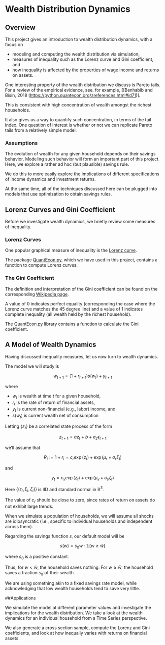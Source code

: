 # Wealth Distribution Dynamics
## Overview

This project gives an introduction to wealth distribution dynamics, with a focus on
- modeling and computing the wealth distribution via simulation,  
- measures of inequality such as the Lorenz curve and Gini coefficient, and  
- how inequality is affected by the properties of wage income and returns on assets.

One interesting property of the wealth distribution we discuss is Pareto tails. For a review of the empirical evidence, see, for example, [[Benhabib and Bisin, 2018 (https://python.quantecon.org/zreferences.html#id71)].  

This is consistent with high concentration of wealth amongst the richest households.

It also gives us a way to quantify such concentration, in terms of the tail index.
One question of interest is whether or not we can replicate Pareto tails from a relatively simple model.

### Assumptions
The evolution of wealth for any given household depends on their savings behavior. Modeling such behavior will form an important part of this project. Here, we explore a rather ad hoc (but plausible) savings rule. 

We do this to more easily explore the implications of different specifications of income dynamics and investment returns.

At the same time, all of the techniques discussed here can be plugged into models that use optimization to obtain savings rules.

## Lorenz Curves and Gini Coefficient
Before we investigate wealth dynamics, we briefly review some measures of inequality.

### Lorenz Curves
One popular graphical measure of inequality is the [Lorenz curve](https://en.wikipedia.org/wiki/Lorenz_curve).

The package [QuantEcon.py](https://github.com/QuantEcon/QuantEcon.py), which we have used in this project, contains a function to compute Lorenz curves.

### The Gini Coefficient

The definition and interpretation of the Gini coefficient can be found on the corresponding [Wikipedia page](https://en.wikipedia.org/wiki/Gini_coefficient).

A value of 0 indicates perfect equality (corresponding the case where the Lorenz curve matches the 45 degree line) and a value of 1 indicates complete
inequality (all wealth held by the richest household).

The [QuantEcon.py](https://github.com/QuantEcon/QuantEcon.py) library contains a function to calculate the Gini coefficient.

## A Model of Wealth Dynamics
Having discussed inequality measures, let us now turn to wealth dynamics.

The model we will study is
```math
w_{t+1} = (1 + r_{t+1}) s(w_t) + y_{t+1}
```
where
- $w_t$ is wealth at time $t$ for a given household,  
- $r_t$ is the rate of return of financial assets,  
- $y_t$ is current non-financial (e.g., labor) income, and  
- $s(w_t)$ is current wealth net of consumption

Letting $\{z_t\}$ be a correlated state process of the form

```math
z_{t+1} = a z_t + b + \sigma_z \epsilon_{t+1}
```

we’ll assume that

```math
R_t := 1 + r_t = c_r \exp(z_t) + \exp(\mu_r + \sigma_r \xi_t)
```
and

```math
y_t = c_y \exp(z_t) + \exp(\mu_y + \sigma_y \zeta_t)
```
Here $\{ (\epsilon_t, \xi_t, \zeta_t) \}$ is IID and standard normal in $\mathbb{R}^3$.

The value of $c_r$ should be close to zero, since rates of return on assets do not exhibit large trends.

When we simulate a population of households, we will assume all shocks are idiosyncratic (i.e.,  specific to individual households and independent across them).

Regarding the savings function $s$, our default model will be

```math
s(w) = s_0 w \cdot \mathbb{1}\{w \geq \hat{w}\} 
```

where $s_0$ is a positive constant.

Thus, for $w < \hat{w}$, the household saves nothing. For  $w \geq \bar{w}$, the household saves a fraction $s_0$ of their wealth.

We are using something akin to a fixed savings rate model, while acknowledging that low wealth households tend to save very little.

##Applications

We simulate the model at different parameter values and investigate the implications for the wealth distribution. We take a look at the wealth dynamics for an individual household from a Time Series perspective.

We also generate a cross section sample, compute the Lorenz and Gini coefficients, and look at how inequaliy varies with returns on financial assets.

